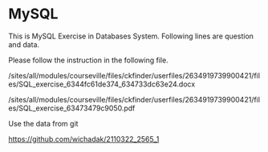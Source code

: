 # MySQL

This is MySQL Exercise in Databases System. Following lines are question and data.

Please follow the instruction in the following file.

/sites/all/modules/courseville/files/ckfinder/userfiles/2634919739900421/files/SQL_exercise_6344fc61de374_634733dc63e24.docx

/sites/all/modules/courseville/files/ckfinder/userfiles/2634919739900421/files/SQL_exercise_63473479c9050.pdf

 

Use the data from git

https://github.com/wichadak/2110322_2565_1
